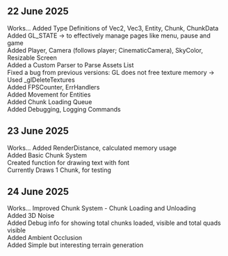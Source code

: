 ## 22 June 2025
Works...
Added Type Definitions of Vec2, Vec3, Entity, Chunk, ChunkData  
Added GL_STATE -> to effectively manage pages like menu, pause and game  
Added Player, Camera (follows player; CinematicCamera), SkyColor, Resizable Screen  
Added a Custom Parser to Parse Assets List  
Fixed a bug from previous versions: GL does not free texture memory -> Used \_glDeleteTextures  
Added FPSCounter, ErrHandlers  
Added Movement for Entities  
Added Chunk Loading Queue  
Added Debugging, Logging Commands  

## 23 June 2025
Works...
Added RenderDistance, calculated memory usage  
Added Basic Chunk System  
Created function for drawing text with font  
Currently Draws 1 Chunk, for testing  

## 24 June 2025
Works...
Improved Chunk System - Chunk Loading and Unloading  
Added 3D Noise  
Added Debug info for showing total chunks loaded, visible and total quads visible  
Added Ambient Occlusion  
Added Simple but interesting terrain generation  
